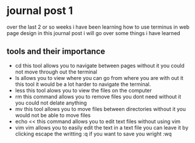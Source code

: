 # journal post 1

over the last 2 or so weeks i have been learning how to use terminus in web page design in this journal post i will go over some things i have learned 

## tools and their importance

* cd
this tool allows you to navigate between pages without it you could not move through out the terminal 
* ls 
allows you to view where you can go from where you are with out it this tool it would be a lot harder to navigate the terminal. 
* less
this tool alows you to view the files on the computer 
* rm 
this command allows you to remove files you dont need without it you could not delate anything 
* mv 
this tool allows you to move files between directories without it you would not be able to move files 
* echo <<
this command allows you to edit text files without using vim 
* vim
vim allows you to easily edit the text in a text file you can leave it by clicking escape the writting :q if you want to save you wright :wq      

